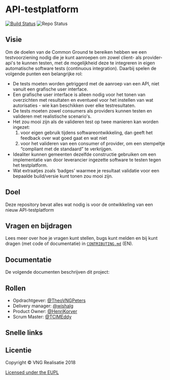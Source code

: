 # API-testplatform

[![Build Status](https://jenkins.nlx.io/job/gemma-zaken-build-and-test/badge/icon?style=plastic)](https://jenkins.nlx.io/) ![Repo Status](https://img.shields.io/badge/status-concept-lightgrey.svg?style=plastic)

## Visie 
 
Om de doelen van de Common Ground te bereiken hebben we een testvoorziening nodig die je kunt aanroepen om zowel client- als provider-api's te kunnen testen, met de mogelijkheid deze te integreren in eigen automatische software tests (continuous integration). Daarbij spelen de volgende punten een belangrijke rol:
* De tests moeten worden getriggerd met de aanroep van een API, niet vanuit een grafische user interface.
* Een grafische user interface is alleen nodig voor het tonen van overzichten met resultaten en eventueel voor het instellen van wat autorisaties - wie kan beschikken over elke testresultaten.
* De tests moeten zowel consumers als providers kunnen testen en valideren met realistische scenario's.
* Het zou mooi zijn als de valideren test op twee manieren kan worden ingezet: 
   1. voor eigen gebruik tijdens softwareontwikkeling, dan geeft het feedback over wat goed gaat en wat niet  
   2. voor het valideren van een consumer of provider, om een stempeltje “compliant met de standaard” te verkrijgen.
* Idealiter kunnen gemeenten dezelfde constructie gebruiken om een implementatie van door leverancier ingezette software te testen tegen het testplatform.
* Wat extraatjes zoals ‘badges’ waarmee je resultaat validatie voor een bepaalde build/versie kunt tonen zou mooi zijn.

## Doel
Deze repository bevat alles wat nodig is voor de ontwikkeling van een nieuw API-testplatform

## Vragen en bijdragen
Lees meer over hoe je vragen kunt stellen, bugs kunt melden en bij kunt dragen (met code of documentatie) in [`CONTRIBUTING.md`](CONTRIBUTING.md) (EN).

## Documentatie
De volgende documenten beschrijven dit project:

## Rollen

- Opdrachtgever: [@TheoVNGPeters](https://github.com/TheoVNGPeters)
- Delivery manager: [@wishalg](https://github.com/wishalg)
- Product Owner: [@HenriKorver](https://github.com/HenriKorver)
- Scrum Master:  [@TCIMEddy](https://github.com/TCIMEddy)

## Snelle links

## Licentie
Copyright © VNG Realisatie 2018

[Licensed under the EUPL](LICENCE.md)
